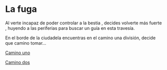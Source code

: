 # La fuga

Al verte incapaz de poder controlar a la bestia , decides volverte más fuerte , huyendo a las periferias para buscar un guía en esta travesía.

En el borde de la ciudadela encuentras en el camino una división, decide que camino tomar...

[Camino uno](seis.md)

[Camino dos](siete.md)